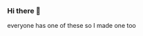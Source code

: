 ### Hi there 👋

everyone has one of these so I made one too
<img scr="http://gifsee.com/post/60229571587">
